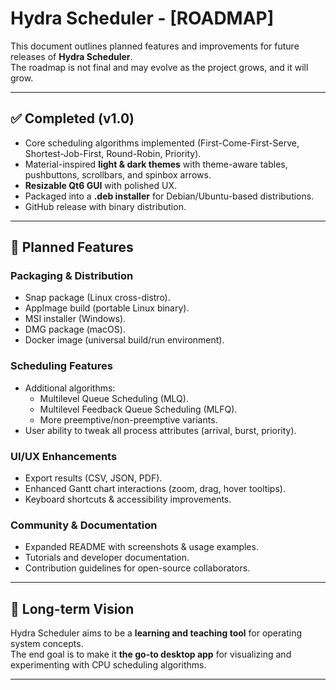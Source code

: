 # Hydra Scheduler - [ROADMAP]

This document outlines planned features and improvements for future releases of **Hydra Scheduler**.  
The roadmap is not final and may evolve as the project grows, and it will grow.

---------------------------------------------------------------------------------------------------------------------------------------------------

## ✅ Completed (v1.0)
- Core scheduling algorithms implemented (First-Come-First-Serve, Shortest-Job-First, Round-Robin, Priority).  
- Material-inspired **light & dark themes** with theme-aware tables, pushbuttons, scrollbars, and spinbox arrows.  
- **Resizable Qt6 GUI** with polished UX.  
- Packaged into a **.deb installer** for Debian/Ubuntu-based distributions.  
- GitHub release with binary distribution.  

---------------------------------------------------------------------------------------------------------------------------------------------------

## 📌 Planned Features
### Packaging & Distribution
- Snap package (Linux cross-distro).  
- AppImage build (portable Linux binary).  
- MSI installer (Windows).  
- DMG package (macOS).  
- Docker image (universal build/run environment).  

### Scheduling Features
- Additional algorithms:
  - Multilevel Queue Scheduling (MLQ).  
  - Multilevel Feedback Queue Scheduling (MLFQ).  
  - More preemptive/non-preemptive variants.  
- User ability to tweak all process attributes (arrival, burst, priority).  

### UI/UX Enhancements
- Export results (CSV, JSON, PDF).  
- Enhanced Gantt chart interactions (zoom, drag, hover tooltips).  
- Keyboard shortcuts & accessibility improvements.  

### Community & Documentation
- Expanded README with screenshots & usage examples.  
- Tutorials and developer documentation.  
- Contribution guidelines for open-source collaborators.  

---------------------------------------------------------------------------------------------------------------------------------------------------

## 🚀 Long-term Vision
Hydra Scheduler aims to be a **learning and teaching tool** for operating system concepts.  
The end goal is to make it **the go-to desktop app** for visualizing and experimenting with CPU scheduling algorithms.  

---
